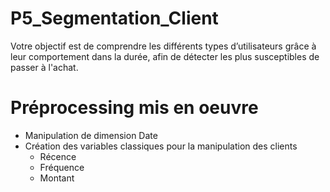# P5_Segmentation_Client

Votre objectif est de comprendre les différents types d’utilisateurs grâce à
leur comportement dans la durée, afin de détecter les plus susceptibles de
passer à l'achat.

# Préprocessing mis en oeuvre
* Manipulation de dimension Date
* Création des variables classiques pour la manipulation des clients
   * Récence
   * Fréquence
   * Montant

